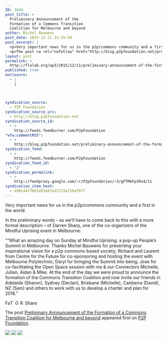 ```yaml
---
ID: 1644
post_title: >
  Preliminary Announcement of the
  Formation of a Commons Transition
  Coalition for Melbourne and beyond
author: Michel Bauwens
post_date: 2015-12-11 23:35:50
post_excerpt: |
  <p>Very important news for us in the p2p/commons community and a first in the world. In the preliminary words &ndash; as we&rsquo;ll have to come back to this with a more formal description &ndash; of Darren Sharp, one of the co-organizers of the Mindful Uprising event in Melbourne: &ldquo;&rdquo;What an amazing day on Sunday at [&hellip;]</p>
  <p>The post <a rel="nofollow" href="http://blog.p2pfoundation.net/preliminary-announcement-of-the-formation-of-a-commons-transition-coalition-for-melbourne-and-beyond/2015/12/11">Preliminary Announcement of the Formation of a Commons Transition Coalition for Melbourne and beyond</a> appeared first on <a rel="nofollow" href="http://blog.p2pfoundation.net/">P2P Foundation</a>.</p>
layout: post
permalink: >
  http://flolab.org/wp3/2015/12/11/preliminary-announcement-of-the-formation-of-a-commons-transition-coalition-for-melbourne-and-beyond/
published: true
enclosure:
  - |
    |
        
        
        
syndication_source:
  - P2P Foundation
syndication_source_uri:
  - http://blog.p2pfoundation.net
syndication_source_id:
  - >
    http://feeds.feedburner.com/P2pFoundation
"wfw:commentRSS":
  - >
    http://blog.p2pfoundation.net/preliminary-announcement-of-the-formation-of-a-commons-transition-coalition-for-melbourne-and-beyond/2015/12/11/feed
syndication_feed:
  - >
    http://feeds.feedburner.com/P2pFoundation
syndication_feed_id:
  - "2"
syndication_permalink:
  - >
    http://feedproxy.google.com/~r/P2pFoundation/~3/gFTMkFp1Rv4/11
syndication_item_hash:
  - e98c4417bb3a93e87ed2733af16af077
---
```

Very important news for us in the p2p/commons community and a first in the world.

In the preliminary words – as we’ll have to come back to this with a more formal description – of Darren Sharp, one of the co-organizers of the Mindful Uprising event in Melbourne:

“”What an amazing day on Sunday at Mindful Uprising: a pop-up People’s Summit in Melbourne. Thanks Michel Bauwens for presenting your inspirational vision for a p2p commons-based society; Richard and Laurent from Centre for the Future for co-sponsoring and hosting the event with Melbourne Polytechnic; Daryl for bringing the Summit into being; Jose for co-facilitating the Open Space session with me & our Connectors Michelle, Julian, Aidan & Mike. At the end of the day we were proud to announce the formation of the Commons Transition Coalition and now invite our friends in Adelaide (Sharon), Sydney (Declan), Brisbane (Michelle), Canberra (David), NZ (Sam) and others to work with us to develop a charter and plan for 2016.”

<a class="a2a_button_facebook" href="http://www.addtoany.com/add_to/facebook?linkurl=http%3A%2F%2Fblog.p2pfoundation.net%2Fpreliminary-announcement-of-the-formation-of-a-commons-transition-coalition-for-melbourne-and-beyond%2F2015%2F12%2F11&linkname=Preliminary%20Announcement%20of%20the%20Formation%20of%20a%20Commons%20Transition%20Coalition%20for%20Melbourne%20and%20beyond" title="Facebook" rel="nofollow"><img src="http://blog.p2pfoundation.net/wp-content/plugins/add-to-any/icons/facebook.png" width="16" height="16" alt="Facebook" /></a><a class="a2a_button_twitter" href="http://www.addtoany.com/add_to/twitter?linkurl=http%3A%2F%2Fblog.p2pfoundation.net%2Fpreliminary-announcement-of-the-formation-of-a-commons-transition-coalition-for-melbourne-and-beyond%2F2015%2F12%2F11&linkname=Preliminary%20Announcement%20of%20the%20Formation%20of%20a%20Commons%20Transition%20Coalition%20for%20Melbourne%20and%20beyond" title="Twitter" rel="nofollow"><img src="http://blog.p2pfoundation.net/wp-content/plugins/add-to-any/icons/twitter.png" width="16" height="16" alt="Twitter" /></a><a class="a2a_button_google_plus" href="http://www.addtoany.com/add_to/google_plus?linkurl=http%3A%2F%2Fblog.p2pfoundation.net%2Fpreliminary-announcement-of-the-formation-of-a-commons-transition-coalition-for-melbourne-and-beyond%2F2015%2F12%2F11&linkname=Preliminary%20Announcement%20of%20the%20Formation%20of%20a%20Commons%20Transition%20Coalition%20for%20Melbourne%20and%20beyond" title="Google+" rel="nofollow"><img src="http://blog.p2pfoundation.net/wp-content/plugins/add-to-any/icons/google_plus.png" width="16" height="16" alt="Google+" /></a><a class="a2a_button_reddit" href="http://www.addtoany.com/add_to/reddit?linkurl=http%3A%2F%2Fblog.p2pfoundation.net%2Fpreliminary-announcement-of-the-formation-of-a-commons-transition-coalition-for-melbourne-and-beyond%2F2015%2F12%2F11&linkname=Preliminary%20Announcement%20of%20the%20Formation%20of%20a%20Commons%20Transition%20Coalition%20for%20Melbourne%20and%20beyond" title="Reddit" rel="nofollow"><img src="http://blog.p2pfoundation.net/wp-content/plugins/add-to-any/icons/reddit.png" width="16" height="16" alt="Reddit" /></a><a class="a2a_dd a2a_target addtoany_share_save" href="https://www.addtoany.com/share#url=http%3A%2F%2Fblog.p2pfoundation.net%2Fpreliminary-announcement-of-the-formation-of-a-commons-transition-coalition-for-melbourne-and-beyond%2F2015%2F12%2F11&title=Preliminary%20Announcement%20of%20the%20Formation%20of%20a%20Commons%20Transition%20Coalition%20for%20Melbourne%20and%20beyond" id="wpa2a_2"><img src="http://blog.p2pfoundation.net/wp-content/plugins/add-to-any/share_save_120_16.png" width="120" height="16" alt="Share" /></a>

The post <a rel="nofollow" href="http://blog.p2pfoundation.net/preliminary-announcement-of-the-formation-of-a-commons-transition-coalition-for-melbourne-and-beyond/2015/12/11">Preliminary Announcement of the Formation of a Commons Transition Coalition for Melbourne and beyond</a> appeared first on <a rel="nofollow" href="http://blog.p2pfoundation.net/">P2P Foundation</a>.

<div class="feedflare">
  <a href="http://feeds.feedburner.com/~ff/P2pFoundation?a=gFTMkFp1Rv4:dKTuunepBBo:7Q72WNTAKBA"><img src="http://feeds.feedburner.com/~ff/P2pFoundation?d=7Q72WNTAKBA" border="0" /></img></a> <a href="http://feeds.feedburner.com/~ff/P2pFoundation?a=gFTMkFp1Rv4:dKTuunepBBo:D7DqB2pKExk"><img src="http://feeds.feedburner.com/~ff/P2pFoundation?i=gFTMkFp1Rv4:dKTuunepBBo:D7DqB2pKExk" border="0" /></img></a> <a href="http://feeds.feedburner.com/~ff/P2pFoundation?a=gFTMkFp1Rv4:dKTuunepBBo:2mJPEYqXBVI"><img src="http://feeds.feedburner.com/~ff/P2pFoundation?d=2mJPEYqXBVI" border="0" /></img></a>
</div>

<img src="http://feeds.feedburner.com/~r/P2pFoundation/~4/gFTMkFp1Rv4" height="1" width="1" alt="" />